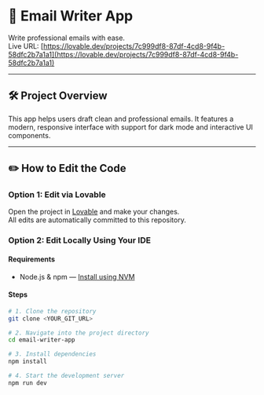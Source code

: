 # 📧 Email Writer App

Write professional emails with ease.  
Live URL: [https://lovable.dev/projects/7c999df8-87df-4cd8-9f4b-58dfc2b7a1a1](https://lovable.dev/projects/7c999df8-87df-4cd8-9f4b-58dfc2b7a1a1)

---

## 🛠️ Project Overview

This app helps users draft clean and professional emails. It features a modern, responsive interface with support for dark mode and interactive UI components.

---

## ✏️ How to Edit the Code

### Option 1: Edit via Lovable

Open the project in [Lovable](https://lovable.dev/projects/7c999df8-87df-4cd8-9f4b-58dfc2b7a1a1) and make your changes.  
All edits are automatically committed to this repository.

### Option 2: Edit Locally Using Your IDE

#### Requirements

- Node.js & npm — [Install using NVM](https://github.com/nvm-sh/nvm#installing-and-updating)

#### Steps

```bash
# 1. Clone the repository
git clone <YOUR_GIT_URL>

# 2. Navigate into the project directory
cd email-writer-app

# 3. Install dependencies
npm install

# 4. Start the development server
npm run dev
